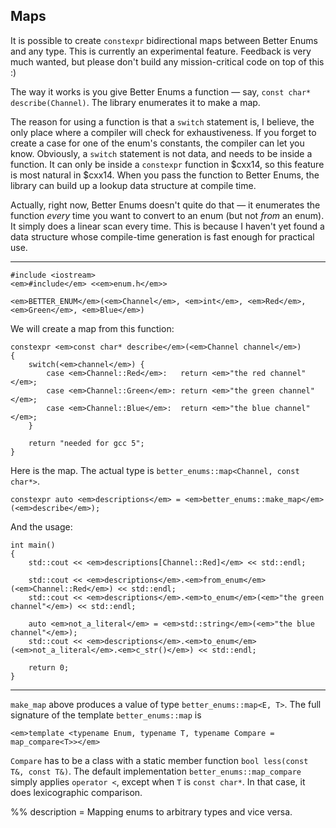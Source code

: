 ## Maps

It is possible to create `constexpr` bidirectional maps between Better Enums and
any type. This is currently an experimental feature. Feedback is very much
wanted, but please don't build any mission-critical code on top of this :)

The way it works is you give Better Enums a function &mdash; say,
`const char* describe(Channel)`. The library enumerates it to make a map.

The reason for using a function is that a `switch` statement is, I believe, the
only place where a compiler will check for exhaustiveness. If you forget to
create a case for one of the enum's constants, the compiler can let you know.
Obviously, a `switch` statement is not data, and needs to be inside a function.
It can only be inside a `constexpr` function in $cxx14, so this feature is most
natural in $cxx14. When you pass the function to Better Enums, the library can
build up a lookup data structure at compile time.

Actually, right now, Better Enums doesn't quite do that &mdash; it enumerates
the function *every* time you want to convert to an enum (but not *from* an
enum). It simply does a linear scan every time. This is because I haven't yet
found a data structure whose compile-time generation is fast enough for
practical use.

---

    #include <iostream>
    <em>#include</em> <<em>enum.h</em>>

    <em>BETTER_ENUM</em>(<em>Channel</em>, <em>int</em>, <em>Red</em>, <em>Green</em>, <em>Blue</em>)

We will create a map from this function:

    constexpr <em>const char* describe</em>(<em>Channel channel</em>)
    {
        switch(<em>channel</em>) {
            case <em>Channel::Red</em>:   return <em>"the red channel"</em>;
            case <em>Channel::Green</em>: return <em>"the green channel"</em>;
            case <em>Channel::Blue</em>:  return <em>"the blue channel"</em>;
        }

        return "needed for gcc 5";
    }

Here is the map. The actual type is `better_enums::map<Channel, const char*>`.

    constexpr auto <em>descriptions</em> = <em>better_enums::make_map</em>(<em>describe</em>);

And the usage:

    int main()
    {
        std::cout << <em>descriptions[Channel::Red]</em> << std::endl;

        std::cout << <em>descriptions</em>.<em>from_enum</em>(<em>Channel::Red</em>) << std::endl;
        std::cout << <em>descriptions</em>.<em>to_enum</em>(<em>"the green channel"</em>) << std::endl;

        auto <em>not_a_literal</em> = <em>std::string</em>(<em>"the blue channel"</em>);
        std::cout << <em>descriptions</em>.<em>to_enum</em>(<em>not_a_literal</em>.<em>c_str()</em>) << std::endl;

        return 0;
    }

---

`make_map` above produces a value of type `better_enums::map<E, T>`. The full
signature of the template `better_enums::map` is

~~~comment
<em>template <typename Enum, typename T, typename Compare = map_compare<T>></em>
~~~

`Compare` has to be a class with a static member function
`bool less(const T&, const T&)`. The default implementation
`better_enums::map_compare` simply applies `operator <`, except when `T` is
`const char*`. In that case, it does lexicographic comparison.

%% description = Mapping enums to arbitrary types and vice versa.
